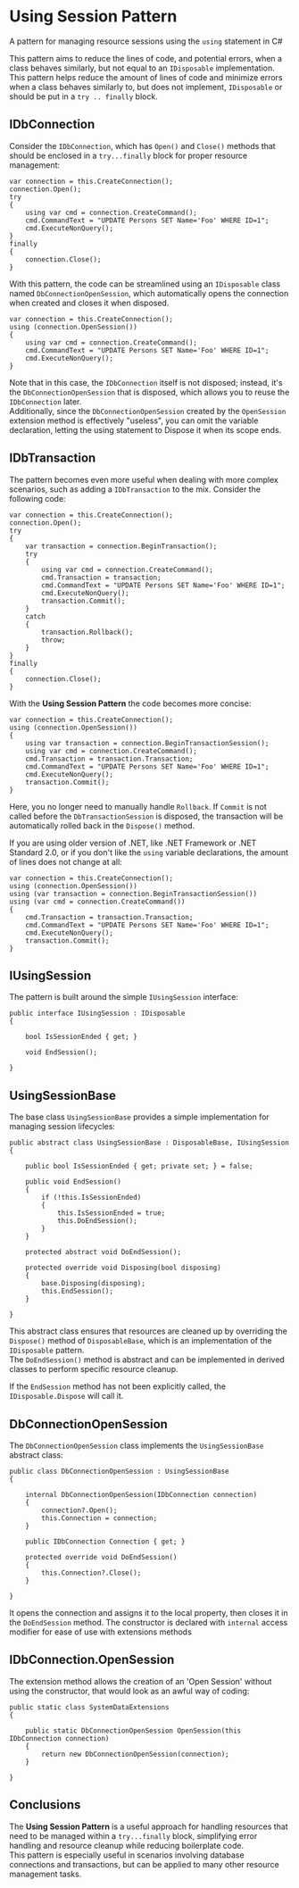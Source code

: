 # Using Session Pattern
A pattern for managing resource sessions using the `using` statement in C#

This pattern aims to reduce the lines of code, and potential errors, when a class behaves similarly, but not equal to an `IDisposable` implementation.
This pattern helps reduce the amount of lines of code and minimize errors when a class behaves similarly to, but does not implement, `IDisposable` or should be put in a `try .. finally` block.

## IDbConnection
Consider the `IDbConnection`, which has `Open()` and `Close()` methods that should be enclosed in a `try...finally` block for proper resource management:

````
var connection = this.CreateConnection();
connection.Open();
try
{
	using var cmd = connection.CreateCommand();
	cmd.CommandText = "UPDATE Persons SET Name='Foo' WHERE ID=1";
	cmd.ExecuteNonQuery();
}
finally
{
	connection.Close();
}
````

With this pattern, the code can be streamlined using an `IDisposable` class named `DbConnectionOpenSession`, which automatically opens the connection when created and closes it when disposed.

````
var connection = this.CreateConnection();
using (connection.OpenSession())
{
	using var cmd = connection.CreateCommand();
	cmd.CommandText = "UPDATE Persons SET Name='Foo' WHERE ID=1";
	cmd.ExecuteNonQuery();
}
````

Note that in this case, the `IDbConnection` itself is not disposed; instead, it's the `DbConnectionOpenSession` that is disposed, which allows you to reuse the `IDbConnection` later.  
Additionally, since the `DbConnectionOpenSession` created by the `OpenSession` extension method is effectively "useless", you can omit the variable declaration, letting the using statement to Dispose it when its scope ends.

## IDbTransaction
The pattern becomes even more useful when dealing with more complex scenarios, such as adding a `IDbTransaction` to the mix. Consider the following code:

````
var connection = this.CreateConnection();
connection.Open();
try
{
	var transaction = connection.BeginTransaction();
	try
	{
		using var cmd = connection.CreateCommand();
		cmd.Transaction = transaction;
		cmd.CommandText = "UPDATE Persons SET Name='Foo' WHERE ID=1";
		cmd.ExecuteNonQuery();
		transaction.Commit();
	}
	catch
	{
		transaction.Rollback();
		throw;
	}
}
finally
{
	connection.Close();
}
````

With the **Using Session Pattern** the code becomes more concise:

````
var connection = this.CreateConnection();
using (connection.OpenSession())
{
	using var transaction = connection.BeginTransactionSession();
	using var cmd = connection.CreateCommand();
	cmd.Transaction = transaction.Transaction;
	cmd.CommandText = "UPDATE Persons SET Name='Foo' WHERE ID=1";
	cmd.ExecuteNonQuery();
	transaction.Commit();
}
````
Here, you no longer need to manually handle `Rollback`. If `Commit` is not called before the `DbTransactionSession` is disposed, the transaction will be automatically rolled back in the `Dispose()` method.

If you are using older version of .NET, like .NET Framework or .NET Standard 2.0, or if you don't like the `using` variable declarations, the amount of lines does not change at all:

````
var connection = this.CreateConnection();
using (connection.OpenSession())
using (var transaction = connection.BeginTransactionSession())
using (var cmd = connection.CreateCommand())
{
	cmd.Transaction = transaction.Transaction;
	cmd.CommandText = "UPDATE Persons SET Name='Foo' WHERE ID=1";
	cmd.ExecuteNonQuery();
	transaction.Commit();
}
````

## IUsingSession
The pattern is built around the simple `IUsingSession` interface:
````
public interface IUsingSession : IDisposable
{

	bool IsSessionEnded { get; }

	void EndSession();

}
````
## UsingSessionBase
The base class `UsingSessionBase` provides a simple implementation for managing session lifecycles:
````
public abstract class UsingSessionBase : DisposableBase, IUsingSession
{

	public bool IsSessionEnded { get; private set; } = false;

	public void EndSession()
	{
		if (!this.IsSessionEnded)
		{
			this.IsSessionEnded = true;
			this.DoEndSession();
		}
	}

	protected abstract void DoEndSession();

	protected override void Disposing(bool disposing)
	{
		base.Disposing(disposing);
		this.EndSession();
	}

}
````
This abstract class ensures that resources are cleaned up by overriding the `Dispose()` method of `DisposableBase`, which is an implementation of the `IDisposable` pattern.  
The `DoEndSession()` method is abstract and can be implemented in derived classes to perform specific resource cleanup.

If the `EndSession` method has not been explicitly called, the `IDisposable.Dispose` will call it.

## DbConnectionOpenSession
The `DbConnectionOpenSession` class implements the `UsingSessionBase` abstract class:
````
public class DbConnectionOpenSession : UsingSessionBase
{

	internal DbConnectionOpenSession(IDbConnection connection)
	{
		connection?.Open();
		this.Connection = connection;
	}

	public IDbConnection Connection { get; }

	protected override void DoEndSession()
	{
		this.Connection?.Close();
	}

}
````
It opens the connection and assigns it to the local property, then closes it in the `DoEndSession` method.
The constructor is declared with `internal` access modifier for ease of use with extensions methods

## IDbConnection.OpenSession
The extension method allows the creation of an 'Open Session' without using the constructor, that would look as an awful way of coding:
````
public static class SystemDataExtensions
{

	public static DbConnectionOpenSession OpenSession(this IDbConnection connection)
	{
		return new DbConnectionOpenSession(connection);
	}

}
````

## Conclusions
The **Using Session Pattern** is a useful approach for handling resources that need to be managed within a `try...finally` block, simplifying error handling and resource cleanup while reducing boilerplate code.  
This pattern is especially useful in scenarios involving database connections and transactions, but can be applied to many other resource management tasks.
